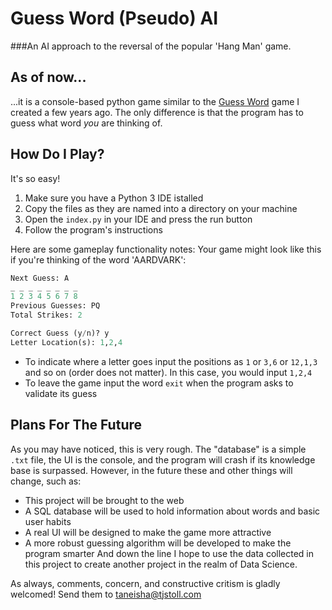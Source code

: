 # Guess Word (Pseudo) AI
###An AI approach to the reversal of the popular 'Hang Man' game. 

## As of now...
...it is a console-based python game similar to the [Guess Word](https://github.com/tjstoll/guess-word) game I created a few years ago. The only difference is that the program has to guess what word *you* are thinking of.

## How Do I Play?
It's so easy!
1. Make sure you have a Python 3 IDE istalled
2. Copy the files as they are named into a directory on your machine
3. Open the `index.py` in your IDE and press the run button
4. Follow the program's instructions

Here are some gameplay functionality notes:
Your game might look like this if you're thinking of the word 'AARDVARK':
```python
Next Guess: A
_ _ _ _ _ _ _ _
1 2 3 4 5 6 7 8
Previous Guesses: PQ
Total Strikes: 2

Correct Guess (y/n)? y
Letter Location(s): 1,2,4
```
- To indicate where a letter goes input the positions as `1` or `3,6` or `12,1,3` and so on (order does not matter). In this case, you would input `1,2,4`
- To leave the game input the word `exit` when the program asks to validate its guess

## Plans For The Future
As you may have noticed, this is very rough. The "database" is a simple `.txt` file, the UI is the console, and the program will crash if its knowledge base is surpassed. However, in the future these and other things will change, such as:
- This project will be brought to the web
- A SQL database will be used to hold information about words and basic user habits
- A real UI will be designed to make the game more attractive
- A more robust guessing algorithm will be developed to make the program smarter
And down the line I hope to use the data collected in this project to create another project in the realm of Data Science.

As always, comments, concern, and constructive critism is gladly welcomed! Send them to [taneisha@tjstoll.com](mailto:taneisha@tjstoll.com?Subject=Guess%20Word%20AI%20Comments)
